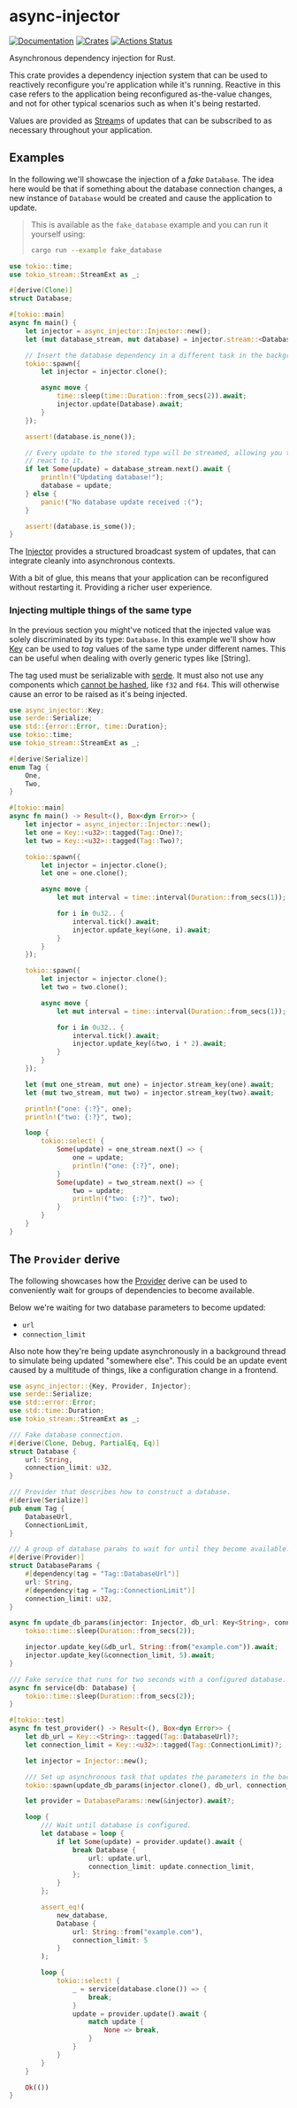 # async-injector

[![Documentation](https://docs.rs/async-injector/badge.svg)](https://docs.rs/async-injector)
[![Crates](https://img.shields.io/crates/v/async-injector.svg)](https://crates.io/crates/async-injector)
[![Actions Status](https://github.com/udoprog/async-injector/workflows/Rust/badge.svg)](https://github.com/udoprog/async-injector/actions)

Asynchronous dependency injection for Rust.

This crate provides a dependency injection system that can be used to
reactively reconfigure you're application while it's running. Reactive in
this case refers to the application being reconfigured as-the-value changes,
and not for other typical scenarios such as when it's being restarted.

Values are provided as [Stream]s of updates that can be subscribed to as
necessary throughout your application.

## Examples

In the following we'll showcase the injection of a *fake* `Database`. The
idea here would be that if something about the database connection changes,
a new instance of `Database` would be created and cause the application to
update.

> This is available as the `fake_database` example and you can run it
> yourself using:
> ```sh
> cargo run --example fake_database
> ```

```rust
use tokio::time;
use tokio_stream::StreamExt as _;

#[derive(Clone)]
struct Database;

#[tokio::main]
async fn main() {
    let injector = async_injector::Injector::new();
    let (mut database_stream, mut database) = injector.stream::<Database>().await;

    // Insert the database dependency in a different task in the background.
    tokio::spawn({
        let injector = injector.clone();

        async move {
            time::sleep(time::Duration::from_secs(2)).await;
            injector.update(Database).await;
        }
    });

    assert!(database.is_none());

    // Every update to the stored type will be streamed, allowing you to
    // react to it.
    if let Some(update) = database_stream.next().await {
        println!("Updating database!");
        database = update;
    } else {
        panic!("No database update received :(");
    }

    assert!(database.is_some());
}
```

The [Injector] provides a structured broadcast system of updates, that can
integrate cleanly into asynchronous contexts.

With a bit of glue, this means that your application can be reconfigured
without restarting it. Providing a richer user experience.

### Injecting multiple things of the same type

In the previous section you might've noticed that the injected value was
solely discriminated by its type: `Database`. In this example we'll show how
[Key] can be used to *tag* values of the same type under different names.
This can be useful when dealing with overly generic types like [String].

The tag used must be serializable with [serde]. It must also not use any
components which [cannot be hashed], like `f32` and `f64`. This will
otherwise cause an error to be raised as it's being injected.

```rust
use async_injector::Key;
use serde::Serialize;
use std::{error::Error, time::Duration};
use tokio::time;
use tokio_stream::StreamExt as _;

#[derive(Serialize)]
enum Tag {
    One,
    Two,
}

#[tokio::main]
async fn main() -> Result<(), Box<dyn Error>> {
    let injector = async_injector::Injector::new();
    let one = Key::<u32>::tagged(Tag::One)?;
    let two = Key::<u32>::tagged(Tag::Two)?;

    tokio::spawn({
        let injector = injector.clone();
        let one = one.clone();

        async move {
            let mut interval = time::interval(Duration::from_secs(1));

            for i in 0u32.. {
                interval.tick().await;
                injector.update_key(&one, i).await;
            }
        }
    });

    tokio::spawn({
        let injector = injector.clone();
        let two = two.clone();

        async move {
            let mut interval = time::interval(Duration::from_secs(1));

            for i in 0u32.. {
                interval.tick().await;
                injector.update_key(&two, i * 2).await;
            }
        }
    });

    let (mut one_stream, mut one) = injector.stream_key(one).await;
    let (mut two_stream, mut two) = injector.stream_key(two).await;

    println!("one: {:?}", one);
    println!("two: {:?}", two);

    loop {
        tokio::select! {
            Some(update) = one_stream.next() => {
                one = update;
                println!("one: {:?}", one);
            }
            Some(update) = two_stream.next() => {
                two = update;
                println!("two: {:?}", two);
            }
        }
    }
}
```

## The `Provider` derive

The following showcases how the [Provider] derive can be used to
conveniently wait for groups of dependencies to become available.

Below we're waiting for two database parameters to become updated:
* `url`
* `connection_limit`

Also note how they're being update asynchronously in a background thread to
simulate being updated "somewhere else". This could be an update event
caused by a multitude of things, like a configuration change in a frontend.

```rust
use async_injector::{Key, Provider, Injector};
use serde::Serialize;
use std::error::Error;
use std::time::Duration;
use tokio_stream::StreamExt as _;

/// Fake database connection.
#[derive(Clone, Debug, PartialEq, Eq)]
struct Database {
    url: String,
    connection_limit: u32,
}

/// Provider that describes how to construct a database.
#[derive(Serialize)]
pub enum Tag {
    DatabaseUrl,
    ConnectionLimit,
}

/// A group of database params to wait for until they become available.
#[derive(Provider)]
struct DatabaseParams {
    #[dependency(tag = "Tag::DatabaseUrl")]
    url: String,
    #[dependency(tag = "Tag::ConnectionLimit")]
    connection_limit: u32,
}

async fn update_db_params(injector: Injector, db_url: Key<String>, connection_limit: Key<u32>) {
    tokio::time::sleep(Duration::from_secs(2));

    injector.update_key(&db_url, String::from("example.com")).await;
    injector.update_key(&connection_limit, 5).await;
}

/// Fake service that runs for two seconds with a configured database.
async fn service(db: Database) {
    tokio::time::sleep(Duration::from_secs(2));
}

#[tokio::test]
async fn test_provider() -> Result<(), Box<dyn Error>> {
    let db_url = Key::<String>::tagged(Tag::DatabaseUrl)?;
    let connection_limit = Key::<u32>::tagged(Tag::ConnectionLimit)?;

    let injector = Injector::new();

    /// Set up asynchronous task that updates the parameters in the background.
    tokio::spawn(update_db_params(injector.clone(), db_url, connection_limit));

    let provider = DatabaseParams::new(&injector).await?;

    loop {
        /// Wait until database is configured.
        let database = loop {
            if let Some(update) = provider.update().await {
                break Database {
                    url: update.url,
                    connection_limit: update.connection_limit,
                };
            }
        };

        assert_eq!(
            new_database,
            Database {
                url: String::from("example.com"),
                connection_limit: 5
            }
        );

        loop {
            tokio::select! {
                _ = service(database.clone()) => {
                    break;
                }
                update = provider.update().await {
                    match update {
                        None => break,
                    }
                }
            }
        }
    }

    Ok(())
}
```

[cannot be hashed]: https://internals.rust-lang.org/t/f32-f64-should-implement-hash/5436
[Injector]: https://docs.rs/async-injector/0/async_injector/struct.Injector.html
[Key]: https://docs.rs/async-injector/0/async_injector/struct.Key.html
[Provider]: https://docs.rs/async-injector-derive/0/async_injector_derive/derive.Provider.html
[serde]: https://serde.rs
[Stream]: https://docs.rs/futures-core/0/futures_core/stream/trait.Stream.html
